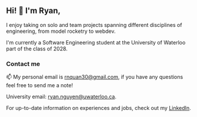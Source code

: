 ## Hi! 👋 I'm Ryan,

I enjoy taking on solo and team projects spanning different disciplines of engineering, from model rocketry to webdev.

I'm currently a Software Engineering student at the University of Waterloo part of the class of 2028.

### Contact me

📫 My personal email is [rnquan30@gmail.com](mailto:rnquan30@gmail.com), if you have any questions feel free to send me a note!

University email: [ryan.nguyen@uwaterloo.ca](mailto:ryan.nguyen@uwaterloo.ca).

For up-to-date information on experiences and jobs, check out my [LinkedIn](https://www.linkedin.com/in/aaron-m-becker/).
